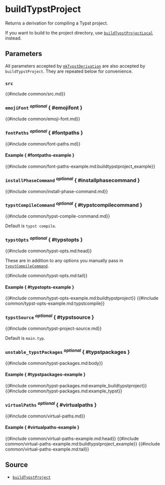 # buildTypstProject

Returns a derivation for compiling a Typst project.

If you want to build to the project directory, use
[`buildTypstProjectLocal`](build-typst-project-local.md) instead.

## Parameters

All parameters accepted by
[`mkTypstDerivation`](mk-typst-derivation.md#parameters) are also accepted by
`buildTypstProject`. They are repeated below for convenience.

### `src`

{{#include common/src.md}}

### `emojiFont` <sup><em>optional</em></sup> { #emojifont }

{{#include common/emoji-font.md}}

### `fontPaths` <sup><em>optional</em></sup> { #fontpaths }

{{#include common/font-paths.md}}

#### Example { #fontpaths-example }

{{#include common/font-paths-example.md:buildtypstproject_example}}

### `installPhaseCommand` <sup><em>optional</em></sup> { #installphasecommand }

{{#include common/install-phase-command.md}}

### `typstCompileCommand` <sup><em>optional</em></sup> { #typstcompilecommand }

{{#include common/typst-compile-command.md}}

Default is `typst compile`.

### `typstOpts` <sup><em>optional</em></sup> { #typstopts }

{{#include common/typst-opts.md:head}}

<!-- markdownlint-disable link-fragments -->

These are in addition to any options you manually pass in
[`typstCompileCommand`](#typstcompilecommand).

<!-- markdownlint-restore -->

{{#include common/typst-opts.md:tail}}

#### Example { #typstopts-example }

{{#include common/typst-opts-example.md:buildtypstproject}}
{{#include common/typst-opts-example.md:typstcompile}}

### `typstSource` <sup><em>optional</em></sup> { #typstsource }

{{#include common/typst-project-source.md}}

Default is `main.typ`.

### `unstable_typstPackages` <sup><em>optional</em></sup> { #typstpackages }

{{#include common/typst-packages.md:body}}

#### Example { #typstpackages-example }

{{#include common/typst-packages.md:example_buildtypstproject}}
{{#include common/typst-packages.md:example_typst}}

### `virtualPaths` <sup><em>optional</em></sup> { #virtualpaths }

{{#include common/virtual-paths.md}}

#### Example { #virtualpaths-example }

{{#include common/virtual-paths-example.md:head}}
{{#include common/virtual-paths-example.md:buildtypstproject_example}}
{{#include common/virtual-paths-example.md:tail}}

## Source

- [`buildTypstProject`](https://github.com/loqusion/typix/blob/main/lib/buildTypstProject.nix)
